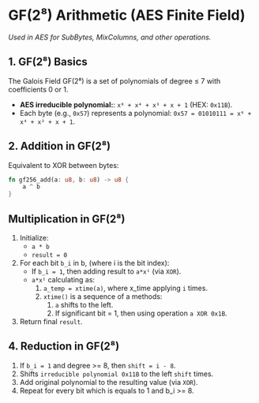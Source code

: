 # GF(2⁸) Arithmetic (AES Finite Field)
*Used in AES for SubBytes, MixColumns, and other operations.*

## **1. GF(2⁸) Basics**
The Galois Field GF(2⁸) is a set of polynomials of degree ≤ 7 with coefficients 0 or 1.
- **AES irreducible polynomial:**: `x⁸ + x⁴ + x³ + x + 1` (HEX: `0x11B`).
- Each byte (e.g., `0x57`) represents a polynomial:
  `0x57 = 01010111 = x⁶ + x⁴ + x² + x + 1`.

## **2. Addition in GF(2⁸)**
Equivalent to XOR between bytes:
```rust
fn gf256_add(a: u8, b: u8) -> u8 {
    a ^ b
}
```

## **Multiplication in GF(2⁸)**
1. Initialize:
   - `a * b`
   - `result = 0`
2. For each bit `b_i` in b, (where i is the bit index):
   - If `b_i = 1`, then adding result to `a*xᴵ` (via `XOR`).
   - `a*xᴵ` calculating as:
     1. `a_temp = xtime(a)`, where x_time applying `i` times.
     2. `xtime()` is a sequence of a methods:
        1. `a` shifts to the left.
        2. If significant bit = 1, then using operation `a XOR 0x1B`.
3. Return final `result`.

## **4. Reduction in GF(2⁸)**

1. If `b_i = 1` and degree >= 8, then `shift = i - 8`.
2. Shifts `irreducible polynomial 0x11B` to the left `shift` times.
3. Add original polynomial to the resulting value (via `XOR`).
4. Repeat for every bit which is equals to 1 and b_i >= 8.